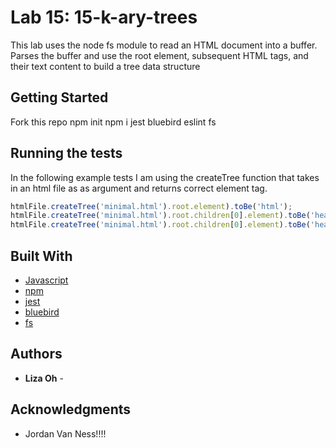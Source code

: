 # Lab 15: 15-k-ary-trees

This lab uses the node fs module to read an HTML document into a buffer. Parses the buffer and use the root <html> element, subsequent HTML tags, and their text content to build a tree data structure

## Getting Started

Fork this repo
npm init
npm i jest bluebird eslint fs


## Running the tests
In the following example tests I am using the createTree function that takes in an html file as as argument and returns correct element tag.

```javascript
htmlFile.createTree('minimal.html').root.element).toBe('html');
htmlFile.createTree('minimal.html').root.children[0].element).toBe('head');
htmlFile.createTree('minimal.html').root.children[0].element).toBe('head');
```


## Built With

* [Javascript](https://www.javascript.com/)
* [npm](https://www.npmjs.com/)
* [jest](https://www.npmjs.com/package/jest)
* [bluebird](https://www.npmjs.com/package/bluebird)
* [fs](https://www.npmjs.com/package/file-system)


## Authors

* **Liza Oh** -

## Acknowledgments
* Jordan Van Ness!!!!